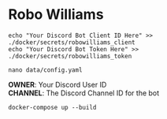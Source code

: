 
# Robo Williams
```echo "Your Discord Bot Client ID Here" >> ./docker/secrets/robowilliams_client```  
```echo "Your Discord Bot Token Here" >> ./docker/secrets/robowilliams_token```

```nano data/config.yaml```

**OWNER**: Your Discord User ID  
**CHANNEL**: The Discord Channel ID for the bot  
 
```docker-compose up --build```  